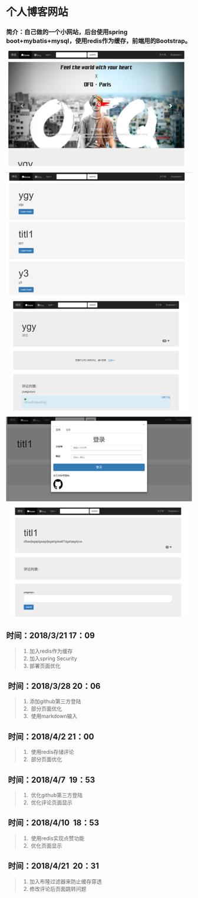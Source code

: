 # 个人博客网站
### 简介：自己做的一个小网站，后台使用spring boot+mybatis+mysql，使用redis作为缓存，前端用的Bootstrap。
![首页](https://github.com/yueguoyu/demo/blob/master/img_blog/1.png)

![1](https://github.com/yueguoyu/demo/blob/master/img_blog/2.png)

![2](https://github.com/yueguoyu/demo/blob/master/img_blog/yemain.png)

![5](https://github.com/yueguoyu/demo/blob/master/img_blog/7.png)

![3](https://github.com/yueguoyu/demo/blob/master/img_blog/yemian2.png)
##  时间：2018/3/21 17：09

> 1. 加入redis作为缓存
> 2. 加入spring Security
> 3. 部署页面优化

##  时间：2018/3/28 20：06

> 1. 添加github第三方登陆
> 2.  部分页面优化
> 3.  使用markdown输入

##  时间：2018/4/2 21：00

> 1.  使用redis存储评论
> 2.  部分页面优化

##  时间：2018/4/7  19：53

> 1.  优化github第三方登陆
> 2.  优化评论页面显示

##  时间：2018/4/10  18：53

> 1.  使用redis实现点赞功能
> 2.  优化页面显示

##  时间：2018/4/21  20：31

> 1.  加入布隆过滤器来防止缓存穿透
> 2.  修改评论后页面跳转问题


